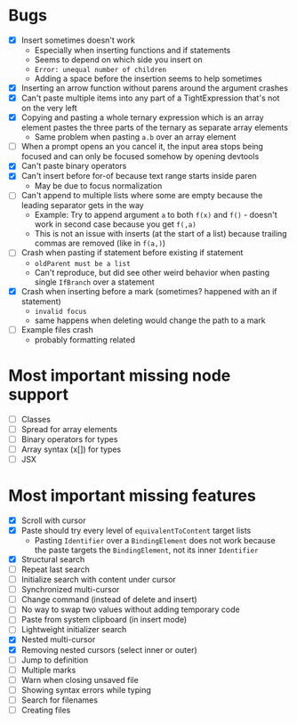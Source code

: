 # Bugs

- [x] Insert sometimes doesn't work
  - Especially when inserting functions and if statements
  - Seems to depend on which side you insert on
  - `Error: unequal number of children`
  - Adding a space before the insertion seems to help sometimes
- [x] Inserting an arrow function without parens around the argument crashes
- [x] Can't paste multiple items into any part of a TightExpression that's not on the very left
- [x] Copying and pasting a whole ternary expression which is an array element pastes the three parts of the ternary as separate array elements
  - Same problem when pasting `a.b` over an array element
- [ ] When a prompt opens an you cancel it, the input area stops being focused and can only be focused somehow by opening devtools
- [x] Can't paste binary operators
- [x] Can't insert before for-of because text range starts inside paren
  - May be due to focus normalization
- [ ] Can't append to multiple lists where some are empty because the leading separator gets in the way
  - Example: Try to append argument `a` to both `f(x)` and `f()` - doesn't work in second case because you get `f(,a)`
  - This is not an issue with inserts (at the start of a list) because trailing commas are removed (like in `f(a,)`)
- [ ] Crash when pasting if statement before existing if statement
  - `oldParent must be a list`
  - Can't reproduce, but did see other weird behavior when pasting single `IfBranch` over a statement
- [x] Crash when inserting before a mark (sometimes? happened with an if statement)
  - `invalid focus`
  - same happens when deleting would change the path to a mark
- [ ] Example files crash
  - probably formatting related

# Most important missing node support

- [ ] Classes
- [ ] Spread for array elements
- [ ] Binary operators for types
- [ ] Array syntax (x[]) for types
- [ ] JSX

# Most important missing features

- [x] Scroll with cursor
- [x] Paste should try every level of `equivalentToContent` target lists
  - Pasting `Identifier` over a `BindingElement` does not work because the paste targets the `BindingElement`, not its inner `Identifier`
- [x] Structural search
- [ ] Repeat last search
- [ ] Initialize search with content under cursor
- [ ] Synchronized multi-cursor
- [ ] Change command (instead of delete and insert)
- [ ] No way to swap two values without adding temporary code
- [ ] Paste from system clipboard (in insert mode)
- [ ] Lightweight initializer search
- [x] Nested multi-cursor
- [x] Removing nested cursors (select inner or outer)
- [ ] Jump to definition
- [ ] Multiple marks
- [ ] Warn when closing unsaved file
- [ ] Showing syntax errors while typing
- [ ] Search for filenames
- [ ] Creating files
